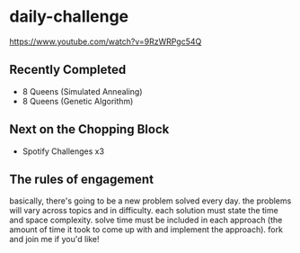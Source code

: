 # daily-challenge
https://www.youtube.com/watch?v=9RzWRPgc54Q 

## Recently Completed
- 8 Queens (Simulated Annealing)
- 8 Queens (Genetic Algorithm)


## Next on the Chopping Block
- Spotify Challenges x3


## The rules of engagement
basically, there's going to be a new problem solved every day. the problems will vary across topics and in difficulty. each solution must state the time and space complexity. solve time must be included in each approach (the amount of time it took to come up with and implement the approach). fork and join me if you'd like! 
